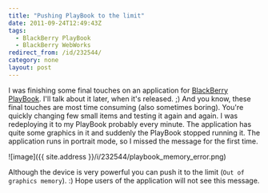 ```yaml
---
title: "Pushing PlayBook to the limit"
date: 2011-09-24T12:49:43Z
tags:
  - BlackBerry PlayBook
  - BlackBerry WebWorks
redirect_from: /id/232544/
category: none
layout: post
---
```

I was finishing some final touches on an application for [BlackBerry PlayBook][1]. I'll talk about it later, when it's released. ;) And you know, these final touches are most time consuming (also sometimes boring). You're quickly changing few small items and testing it again and again. I was redeploying it to my PlayBook probably every minute. The application has quite some graphics in it and suddenly the PlayBook stopped running it. The application runs in portrait mode, so I missed the message for the first time.

![image]({{ site.address }}/i/232544/playbook_memory_error.png)

Although the device is very powerful you can push it to the limit (`Out of graphics memory`). :) Hope users of the application will not see this message.

[1]: http://us.blackberry.com/playbook-tablet/
